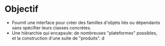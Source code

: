 # Objectif
- Fournit une interface pour créer des familles d'objets liés ou dépendants sans spécifier leurs classes concrètes.
- Une hiérarchie qui encapsule: de nombreuses "plateformes" possibles, et la construction d'une suite de "produits".
d